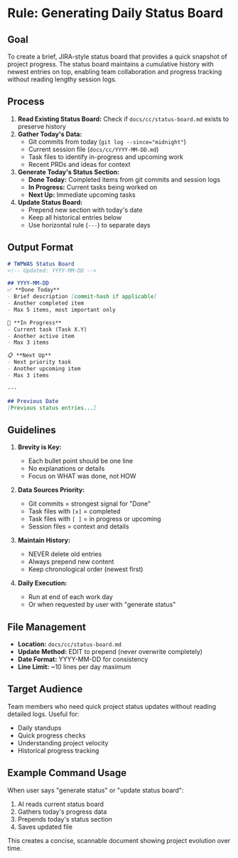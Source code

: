 # Rule: Generating Daily Status Board
<!-- Created: 2025-09-03 -->

## Goal

To create a brief, JIRA-style status board that provides a quick snapshot of project progress. The status board maintains a cumulative history with newest entries on top, enabling team collaboration and progress tracking without reading lengthy session logs.

## Process

1. **Read Existing Status Board:** Check if `docs/cc/status-board.md` exists to preserve history
2. **Gather Today's Data:**
   - Git commits from today (`git log --since="midnight"`)
   - Current session file (`docs/cc/YYYY-MM-DD.md`)
   - Task files to identify in-progress and upcoming work
   - Recent PRDs and ideas for context
3. **Generate Today's Status Section:**
   - **Done Today:** Completed items from git commits and session logs
   - **In Progress:** Current tasks being worked on
   - **Next Up:** Immediate upcoming tasks
4. **Update Status Board:**
   - Prepend new section with today's date
   - Keep all historical entries below
   - Use horizontal rule (`---`) to separate days

## Output Format

```markdown
# TWPWAS Status Board
<!-- Updated: YYYY-MM-DD -->

## YYYY-MM-DD
✅ **Done Today**
- Brief description [commit-hash if applicable]
- Another completed item
- Max 5 items, most important only

🔄 **In Progress**
- Current task (Task X.Y)
- Another active item
- Max 3 items

📋 **Next Up**
- Next priority task
- Another upcoming item
- Max 3 items

---

## Previous Date
[Previous status entries...]
```

## Guidelines

1. **Brevity is Key:**
   - Each bullet point should be one line
   - No explanations or details
   - Focus on WHAT was done, not HOW

2. **Data Sources Priority:**
   - Git commits = strongest signal for "Done"
   - Task files with `[x]` = completed
   - Task files with `[ ]` = in progress or upcoming
   - Session files = context and details

3. **Maintain History:**
   - NEVER delete old entries
   - Always prepend new content
   - Keep chronological order (newest first)

4. **Daily Execution:**
   - Run at end of each work day
   - Or when requested by user with "generate status"

## File Management

- **Location:** `docs/cc/status-board.md`
- **Update Method:** EDIT to prepend (never overwrite completely)
- **Date Format:** YYYY-MM-DD for consistency
- **Line Limit:** ~10 lines per day maximum

## Target Audience

Team members who need quick project status updates without reading detailed logs. Useful for:
- Daily standups
- Quick progress checks
- Understanding project velocity
- Historical progress tracking

## Example Command Usage

When user says "generate status" or "update status board":
1. AI reads current status board
2. Gathers today's progress data
3. Prepends today's status section
4. Saves updated file

This creates a concise, scannable document showing project evolution over time.